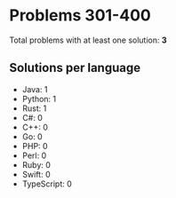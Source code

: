 # Problems 301-400

Total problems with at least one solution: **3**

## Solutions per language

- Java: 1
- Python: 1
- Rust: 1
- C#: 0
- C++: 0
- Go: 0
- PHP: 0
- Perl: 0
- Ruby: 0
- Swift: 0
- TypeScript: 0
